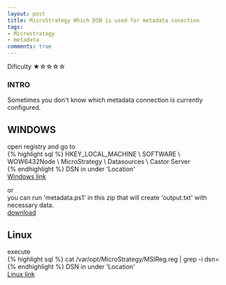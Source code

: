 ```yaml
---
layout: post
title: MicroStrategy Which DSN is used for metadata conection
tags:
- Microstrategy
- metadata
comments: true
---
```

Dificulty ★☆☆☆☆

### INTRO
Sometimes you don't know which metadata connection is currently configured.

## WINDOWS 
open registry and go to <br />
{% highlight sql %}
HKEY_LOCAL_MACHINE \ SOFTWARE \ WOW6432Node \ MicroStrategy \ Datasources \ Castor Server <br />
{% endhighlight %}
DSN in under 'Location' <br />
[Windows link](https://community.microstrategy.com/s/article/How-to-determine-which-DSN-is-being-used-by-the-Intelligence-Server-on-a-64-bit-Windows-machine?language=en_US) <br />

or <br />
you can run 'metadata.ps1' in this zip that will create 'output.txt' with necessary data.  <br />
<a href="/img/20240213_0016/metadata.zip">download</a> <br />


## Linux
execute <br />
{% highlight sql %}
cat /var/opt/MicroStrategy/MSIReg.reg | grep -i dsn= <br />
{% endhighlight %}
DSN in under 'Location' <br />
[Linux link](https://community.microstrategy.com/s/article/KB47411-How-to-identify-the-DSN-used-by-MicroStrategy?language=en_US&_gl=1*goa1bm*_ga*MjEwODY0NTMwMS4xNzA1NjcyNzE3*_ga_0C9LVNZBZY*MTcwNTkyODgzMi40LjEuMTcwNTkyOTcwMi4wLjAuMA..) <br />








